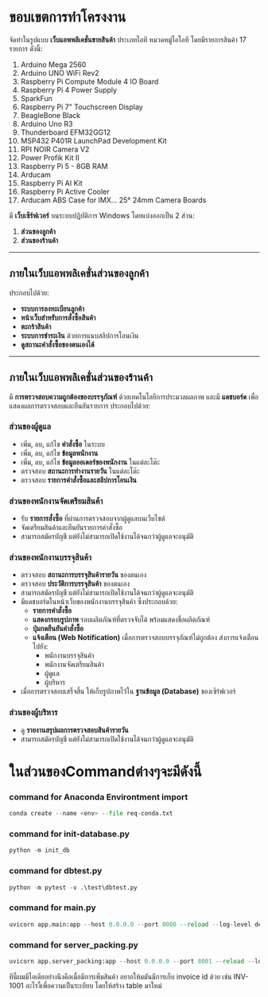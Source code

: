# ขอบเขตการทำโครงงาน

จัดทำในรูปแบบ **เว็บแอพพลิเคชั่นขายสินค้า** ประเภทไอที หมวดหมู่ไอโอที โดยมีรายการสินค้า 17 รายการ ดังนี้:

1. Arduino Mega 2560
2. Arduino UNO WiFi Rev2
3. Raspberry Pi Compute Module 4 IO Board
4. Raspberry Pi 4 Power Supply
5. SparkFun
6. Raspberry Pi 7" Touchscreen Display
7. BeagleBone Black
8. Arduino Uno R3
9. Thunderboard EFM32GG12
10. MSP432 P401R LaunchPad Development Kit
11. RPI NOIR Camera V2
12. Power Profik Kit II
13. Raspberry Pi 5 - 8GB RAM
14. Arducam
15. Raspberry Pi AI Kit
16. Raspberry Pi Active Cooler
17. Arducam ABS Case for IMX... 25° 24mm Camera Boards

มี **เว็บเซิร์ฟเวอร์** บนระบบปฏิบัติการ Windows โดยแบ่งออกเป็น 2 ส่วน:

1. **ส่วนของลูกค้า**
2. **ส่วนของร้านค้า**

---

## **ภายในเว็บแอพพลิเคชั่นส่วนของลูกค้า**

ประกอบไปด้วย:

- **ระบบการลงทะเบียนลูกค้า**
- **หน้าเว็บสำหรับการสั่งซื้อสินค้า**
- **ตะกร้าสินค้า**
- **ระบบการชำระเงิน** ด้วยการแนบสลิปการโอนเงิน
- **ดูสถานะคำสั่งซื้อของตนเองได้**

---

## **ภายในเว็บแอพพลิเคชั่นส่วนของร้านค้า**

มี **การตรวจสอบความถูกต้องของบรรจุภัณฑ์** ด้วยเทคโนโลยีการประมวลผลภาพ และมี **แดชบอร์ด** เพื่อแสดงผลการตรวจสอบและยืนยันรายการ ประกอบไปด้วย:

### **ส่วนของผู้ดูแล**

- เพิ่ม, ลบ, แก้ไข **คำสั่งซื้อ** ในระบบ
- เพิ่ม, ลบ, แก้ไข **ข้อมูลพนักงาน**
- เพิ่ม, ลบ, แก้ไข **ข้อมูลออเดอร์ของพนักงาน** ในแต่ละโต๊ะ
- ตรวจสอบ **สถานะการทำงานรายวัน** ในแต่ละโต๊ะ
- ตรวจสอบ **รายการคำสั่งซื้อและสลิปการโอนเงิน**

### **ส่วนของพนักงานจัดเตรียมสินค้า**

- รับ **รายการสั่งซื้อ** ที่ผ่านการตรวจสอบจากผู้ดูแลบนเว็บไซต์
- จัดเตรียมสินค้าและยืนยันรายการคำสั่งซื้อ
- สามารถสมัครบัญชี แต่ยังไม่สามารถเปิดใช้งานได้จนกว่าผู้ดูแลจะอนุมัติ

### **ส่วนของพนักงานบรรจุสินค้า**

- ตรวจสอบ **สถานะการบรรจุสินค้ารายวัน** ของตนเอง
- ตรวจสอบ **ประวัติการบรรจุสินค้า** ของตนเอง
- สามารถสมัครบัญชี แต่ยังไม่สามารถเปิดใช้งานได้จนกว่าผู้ดูแลจะอนุมัติ
- มีแดชบอร์ดในหน้าเว็บของพนักงานบรรจุสินค้า ซึ่งประกอบด้วย:
  - **รายการคำสั่งซื้อ**
  - **แสดงกรอบรูปภาพ** รอบผลิตภัณฑ์ที่ตรวจจับได้ พร้อมแสดงชื่อผลิตภัณฑ์
  - **ปุ่มกดยืนยันคำสั่งซื้อ**
  - **แจ้งเตือน (Web Notification)** เมื่อการตรวจสอบบรรจุภัณฑ์ไม่ถูกต้อง ส่งการแจ้งเตือนไปยัง:
    - พนักงานบรรจุสินค้า
    - พนักงานจัดเตรียมสินค้า
    - ผู้ดูแล
    - ผู้บริหาร
- เมื่อการตรวจสอบเสร็จสิ้น ให้เก็บรูปภาพไว้ใน **ฐานข้อมูล (Database)** ของเซิร์ฟเวอร์

### **ส่วนของผู้บริหาร**

- ดู **รายงานสรุปผลการตรวจสอบสินค้ารายวัน**
- สามารถสมัครบัญชี แต่ยังไม่สามารถเปิดใช้งานได้จนกว่าผู้ดูแลจะอนุมัติ

# **ในส่วนของCommandต่างๆจะมีดังนี้**

### command for Anaconda Environtment import

```python
conda create --name <env> --file req-conda.txt
```

### command for init-database.py

```python
python -m init_db
```

### command for dbtest.py

```python
python -m pytest -v .\test\dbtest.py
```

### command for main.py

```python
uvicorn app.main:app --host 0.0.0.0 --port 8000 --reload --log-level debug
```

### command for server_packing.py

```python
uvicorn app.server_packing:app --host 0.0.0.0 --port 8001 --reload --log-level debug
```

ทีนี้ผมมีไอเดียอย่างนึงคือเมื่อมีการเพิ่มสินค้า อยากให้มมันมีการเก็บ invoice id ด้วย เช่น INV-1001 อะไรงี้เพื่อความเป็นระเบียบ โดยให้สร้าง table มาใหม่

